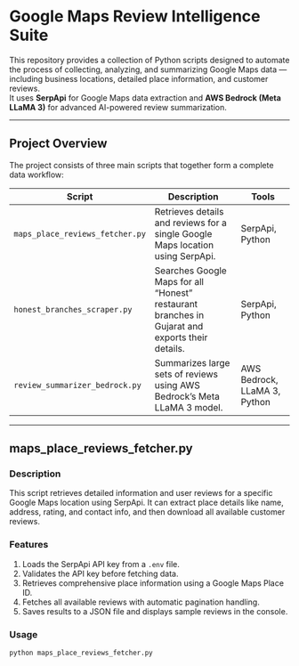 # Google Maps Review Intelligence Suite

This repository provides a collection of Python scripts designed to automate the process of collecting, analyzing, and summarizing Google Maps data — including business locations, detailed place information, and customer reviews.  
It uses **SerpApi** for Google Maps data extraction and **AWS Bedrock (Meta LLaMA 3)** for advanced AI-powered review summarization.

---

## Project Overview

The project consists of three main scripts that together form a complete data workflow:

| Script | Description | Tools |
|--------|--------------|-------|
| `maps_place_reviews_fetcher.py` | Retrieves details and reviews for a single Google Maps location using SerpApi. | SerpApi, Python |
| `honest_branches_scraper.py` | Searches Google Maps for all “Honest” restaurant branches in Gujarat and exports their details. | SerpApi, Python |
| `review_summarizer_bedrock.py` | Summarizes large sets of reviews using AWS Bedrock’s Meta LLaMA 3 model. | AWS Bedrock, LLaMA 3, Python |

---

## maps_place_reviews_fetcher.py

### Description
This script retrieves detailed information and user reviews for a specific Google Maps location using SerpApi. It can extract place details like name, address, rating, and contact info, and then download all available customer reviews.

### Features
1. Loads the SerpApi API key from a `.env` file.
2. Validates the API key before fetching data.
3. Retrieves comprehensive place information using a Google Maps Place ID.
4. Fetches all available reviews with automatic pagination handling.
5. Saves results to a JSON file and displays sample reviews in the console.

### Usage
```bash
python maps_place_reviews_fetcher.py
